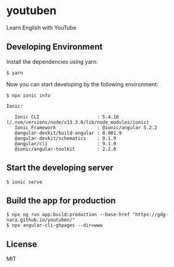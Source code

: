 # youtuben

Learn English with YouTube


## Developing Environment

Install the dependencies using yarn:

```
$ yarn
```

Now you can start developing by the following environment:

```
$ npx ionic info     

Ionic:

   Ionic CLI                     : 5.4.16 (/.nvm/versions/node/v13.3.0/lib/node_modules/ionic)
   Ionic Framework               : @ionic/angular 5.2.2
   @angular-devkit/build-angular : 0.901.9
   @angular-devkit/schematics    : 9.1.9
   @angular/cli                  : 9.1.9
   @ionic/angular-toolkit        : 2.2.0
```

## Start the developing server

```
$ ionic serve
```

## Build the app for production

```
$ npx ng run app:build:production --base-href "https://gdg-nara.github.io/youtuben/"
$ npx angular-cli-ghpages --dir=www
```

## License

MIT
